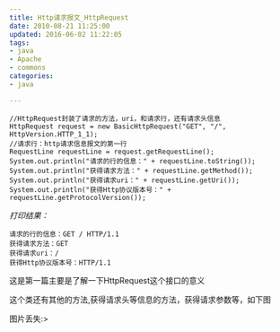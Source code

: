 ```yaml
---
title: Http请求报文_HttpRequest 
date: 2010-08-21 11:25:00
updated: 2016-06-02 11:22:05
tags: 
- java
- Apache
- commons
categories: 
- java

---
```

    //HttpRequest封装了请求的方法，uri，和请求行，还有请求头信息
    HttpRequest request = new BasicHttpRequest("GET", "/", HttpVersion.HTTP_1_1);
    //请求行：http请求信息报文的第一行
    RequestLine requestLine = request.getRequestLine();
    System.out.println("请求的行的信息：" + requestLine.toString());		
    System.out.println("获得请求方法：" + requestLine.getMethod());
    System.out.println("获得请求uri：" + requestLine.getUri());
    System.out.println("获得Http协议版本号：" + requestLine.getProtocolVersion());


<!--more-->


*打印结果：*


    请求的行的信息：GET / HTTP/1.1
    获得请求方法：GET
    获得请求uri：/
    获得Http协议版本号：HTTP/1.1


这是第一篇主要是了解一下HttpRequest这个接口的意义

这个类还有其他的方法,获得请求头等信息的方法，获得请求参数等，如下图

图片丢失:>